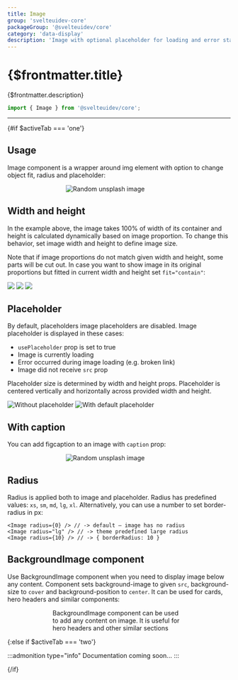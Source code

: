 ```yaml
---
title: Image
group: 'svelteuidev-core'
packageGroup: '@svelteuidev/core'
category: 'data-display'
description: 'Image with optional placeholder for loading and error state'
---
```


<script lang='ts'>
    import Preview from '$lib/Components/DocsHelpers/Preview.svelte'
	import { Image, BackgroundImage, Text } from '@svelteuidev/core'
    import { DocTabs, activeTab } from '$lib/Components'

    const url = 'https://images.unsplash.com/photo-1511216335778-7cb8f49fa7a3?ixid=MnwxMjA3fDB8MHxwaG90by1wYWdlfHx8fGVufDB8fHx8&ixlib=rb-1.2.1&auto=format&fit=crop&w=720&q=80'
</script>

# {$frontmatter.title}

{$frontmatter.description}

```ts
import { Image } from '@svelteuidev/core';
```

<DocTabs />

<hr>
<!-- Top Section -->

{#if $activeTab === 'one'}

## Usage

Image component is a wrapper around img element with option to change object fit, radius and placeholder:

<Preview>
    <div style='width: 240px; margin-left: auto; margin-right: auto;'>
        <Image
        radius="md"
        src={url}
        alt="Random unsplash image"
        />
    </div>
</Preview>

## Width and height

In the example above, the image takes 100% of width of its container and height is calculated dynamically based on image proportion.
To change this behavior, set image width and height to define image size.

Note that if image proportions do not match given width and height, some parts will be cut out.
In case you want to show image in its original proportions but fitted in current width and height set `fit="contain"`:

<Preview>
      <Image
        width={200}
        height={80}
        src={url}
      />
      <Image
        width={200}
        height={80}
        fit="contain"
        src={url}
      />
      <Image
        height={80}
        src={url}
      />
</Preview>

## Placeholder

By default, placeholders image placeholders are disabled.
Image placeholder is displayed in these cases:

- `usePlaceholder` prop is set to true
- Image is currently loading
- Error occurred during image loading (e.g. broken link)
- Image did not receive `src` prop

Placeholder size is determined by width and height props.
Placeholder is centered vertically and horizontally across provided width and height.

<Preview>
       <Image
        width={200}
        height={120}
        src={null}
        alt="Without placeholder"
      />
      <Image
        width={200}
        height={120}
        src={null}
        alt="With default placeholder"
        usePlaceholder
      />
</Preview>

## With caption

You can add figcaption to an image with `caption` prop:

<Preview>
    <div style='width: 240px; margin-left: auto; margin-right: auto;'>
        <Image
            radius="md"
            src="https://images.unsplash.com/photo-1627552245715-77d79bbf6fe2?ixid=MnwxMjA3fDB8MHxwaG90by1wYWdlfHx8fGVufDB8fHx8&ixlib=rb-1.2.1&auto=format&fit=crop&w=640&q=80"
            alt="Random unsplash image"
            caption="My dog begging for treats"
        />
    </div>
</Preview>

## Radius

Radius is applied both to image and placeholder. Radius has predefined values: `xs`, `sm`, `md`, `lg`, `xl`. Alternatively, you can use a number to set border-radius in px:

```svelte
<Image radius={0} /> // -> default – image has no radius
<Image radius="lg" /> // -> theme predefined large radius
<Image radius={10} /> // -> { borderRadius: 10 }
```

## BackgroundImage component

Use BackgroundImage component when you need to display image below any content.
Component sets background-image to given `src`, background-size to `cover` and background-position to `center`.
It can be used for cards, hero headers and similar components:

<Preview>
    <div style='width: 300px; margin-left: auto; margin-right: auto;'>
        <BackgroundImage
        src="https://images.unsplash.com/photo-1419242902214-272b3f66ee7a?ixlib=rb-1.2.1&ixid=MnwxMjA3fDB8MHxwaG90by1wYWdlfHx8fGVufDB8fHx8&auto=format&fit=crop&w=720&q=80"
        radius="sm">
        <Text color="#fff">
        BackgroundImage component can be used to add any content on image. It is useful for hero
        headers and other similar sections
        </Text>
        </BackgroundImage>
    </div>
</Preview>

{:else if $activeTab === 'two'}

:::admonition type="info"
Documentation coming soon...
:::

{/if}
